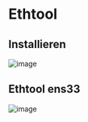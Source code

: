 # Ethtool
## Installieren
![image](https://github.com/JimHefti/Netzwerkgrundlagen/assets/160615771/87b15d96-7bc3-4237-ae64-b8b97c950fe3)

## Ethtool ens33
![image](https://github.com/JimHefti/Netzwerkgrundlagen/assets/160615771/11df3401-7de8-4040-aa92-8cdd3880497f)

